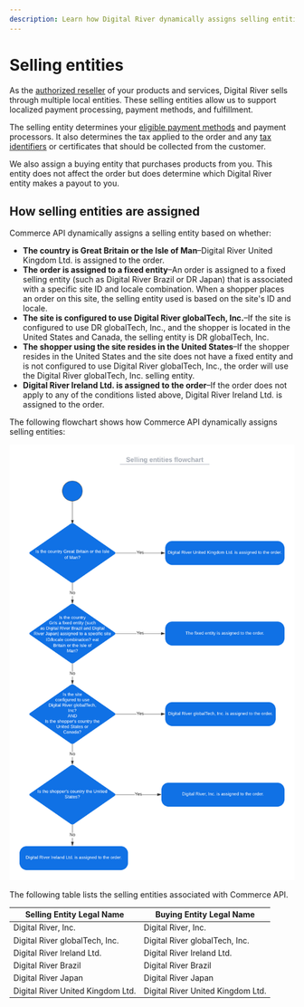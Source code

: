 ```yaml
---
description: Learn how Digital River dynamically assigns selling entities.
---
```


# Selling entities

As the [authorized reseller](../) of your products and services, Digital River sells through multiple local entities. These selling entities allow us to support localized payment processing, payment methods, and fulfillment.

The selling entity determines your [eligible payment methods](../payments/payments-solutions/digitalriver.js/payment-methods/) and payment processors. It also determines the tax applied to the order and any [tax identifiers](../cart/managing-tax-identifiers.md#tax-identifiers) or certificates that should be collected from the customer.&#x20;

We also assign a buying entity that purchases products from you. This entity does not affect the order but does determine which Digital River entity makes a payout to you.

## How selling entities are assigned

Commerce API dynamically assigns a selling entity based on whether:

* **The country is Great Britain or the Isle of Man**–Digital River United Kingdom Ltd. is assigned to the order.&#x20;
* **The order is assigned to a fixed entity**–An order is assigned to a fixed selling entity (such as Digital River Brazil or DR Japan) that is associated with a specific site ID and locale combination. When a shopper places an order on this site, the selling entity used is based on the site's ID and locale.
* **The site is configured to use Digital River globalTech, Inc.**–If the site is configured to use DR globalTech, Inc., and the shopper is located in the United States and Canada, the selling entity is DR globalTech, Inc.&#x20;
* **The shopper using the site resides in the United States**–If the shopper resides in the United States and the site does not have a fixed entity and is not configured to use Digital River globalTech, Inc.,  the order will use the Digital River globalTech, Inc. selling entity.
* **Digital River Ireland Ltd. is assigned to the order**–If the order does not apply to any of the conditions listed above, Digital River Ireland Ltd. is assigned to the order.

The following flowchart shows how Commerce API dynamically assigns selling entities:

![](<../.gitbook/assets/API flowchart example (1).png>)

The following table lists the selling entities associated with Commerce API.

| Selling Entity Legal Name         | Buying Entity Legal Name          |
| --------------------------------- | --------------------------------- |
| Digital River, Inc.               | Digital River, Inc.               |
| Digital River globalTech, Inc.    | Digital River globalTech, Inc.    |
| Digital River Ireland Ltd.        | Digital River Ireland Ltd.        |
| Digital River Brazil              | Digital River Brazil              |
| Digital River Japan               | Digital River Japan               |
| Digital River United Kingdom Ltd. | Digital River United Kingdom Ltd. |
